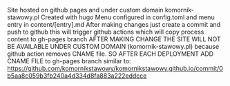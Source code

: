 Site hosted on github pages and under custom domain komornik-stawowy.pl
Created with hugo
Menu configured in config.toml and menu entry in content/[entry].md
After making changes just create a commit and push to github this will trigger github actions which will copy process content to gh-pages branch
AFTER MAKING CHANGE THE SITE WILL NOT BE AVAILABLE UNDER CUSTOM DOMAIN (komornik-stawowy.pl) because github action removes CNAME file. SO AFTER EACH DEPLOYMENT ADD CNAME FILE to gh-pages branch similar to: https://github.com/komornikstawowy/komornikstawowy.github.io/commit/0b5aa8c059b3fb240a4d334d8fa883a222eddcce
